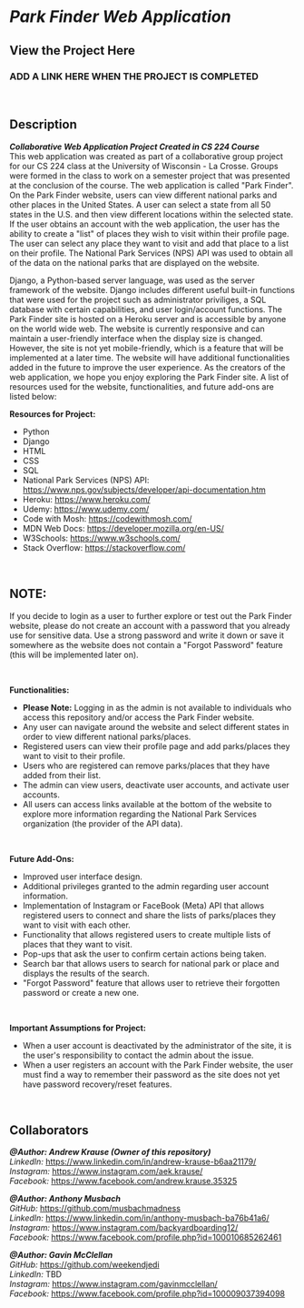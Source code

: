 # **_Park Finder Web Application_**
## **View the Project Here**
### **ADD A LINK HERE WHEN THE PROJECT IS COMPLETED**

<p>&nbsp;</p>

## **Description**

**_Collaborative Web Application Project Created in CS 224 Course_** <br/>
This web application was created as part of a collaborative group project for our CS 224 class at the University of Wisconsin - La Crosse. Groups were formed in the class to work on a semester project that was presented at the conclusion of the course. The web application is called "Park Finder". On the Park Finder website, users can view different national parks and other places in the United States. A user can select a state from all 50 states in the U.S. and then view different locations within the selected state. If the user obtains an account with the web application, the user has the ability to create a "list" of places they wish to visit within their profile page. The user can select any place they want to visit and add that place to a list on their profile. The National Park Services (NPS) API was used to obtain all of the data on the national parks that are displayed on the website. 

Django, a Python-based server language, was used as the server framework of the website. Django includes different useful built-in functions that were used for the project such as administrator priviliges, a SQL database with certain capabilities, and user login/account functions. The Park Finder site is hosted on a Heroku server and is accessible by anyone on the world wide web. The website is currently responsive and can maintain a user-friendly interface when the display size is changed. However, the site is not yet mobile-friendly, which is a feature that will be implemented at a later time. The website will have additional functionalities added in the future to improve the user experience. As the creators of the web application, we hope you enjoy exploring the Park Finder site. A list of resources used for the website, functionalities, and future add-ons are listed below:

**Resources for Project:**
- Python
- Django
- HTML
- CSS
- SQL
- National Park Services (NPS) API: https://www.nps.gov/subjects/developer/api-documentation.htm
- Heroku: https://www.heroku.com/
- Udemy: https://www.udemy.com/
- Code with Mosh: https://codewithmosh.com/
- MDN Web Docs: https://developer.mozilla.org/en-US/
- W3Schools: https://www.w3schools.com/
- Stack Overflow: https://stackoverflow.com/

<p>&nbsp;</p>

## **NOTE:**

If you decide to login as a user to further explore or test out the Park Finder website, please do not create an account with a password that you already use for sensitive data. Use a strong password and write it down or save it somewhere as the website does not contain a "Forgot Password" feature (this will be implemented later on). 

<p>&nbsp;</p>

**Functionalities:**

- **Please Note:** Logging in as the admin is not available to individuals who access this repository and/or access the Park Finder website.
- Any user can navigate around the website and select different states in order to view different national parks/places.
- Registered users can view their profile page and add parks/places they want to visit to their profile. 
- Users who are registered can remove parks/places that they have added from their list.
- The admin can view users, deactivate user accounts, and activate user accounts.
- All users can access links available at the bottom of the website to explore more information regarding the National Park Services organization (the provider of the API data).

<p>&nbsp;</p>

**Future Add-Ons:**

- Improved user interface design.
- Additional privileges granted to the admin regarding user account information.
- Implementation of Instagram or FaceBook (Meta) API that allows registered users to connect and share the lists of parks/places they want to visit with each other.
- Functionality that allows registered users to create multiple lists of places that they want to visit.
- Pop-ups that ask the user to confirm certain actions being taken.
- Search bar that allows users to search for national park or place and displays the results of the search.
- "Forgot Password" feature that allows user to retrieve their forgotten password or create a new one.

<p>&nbsp;</p>

**Important Assumptions for Project:**

- When a user account is deactivated by the administrator of the site, it is the user's responsibility to contact the admin about the issue.
- When a user registers an account with the Park Finder website, the user must find a way to remember their password as the site does not yet have password recovery/reset features.

<p>&nbsp;</p>

## **Collaborators**

**_@Author: Andrew Krause (Owner of this repository)_** <br/>
*LinkedIn:* https://www.linkedin.com/in/andrew-krause-b6aa21179/ <br/>
*Instagram:* https://www.instagram.com/aek.krause/ <br/>
*Facebook:* https://www.facebook.com/andrew.krause.35325 <br/>

**_@Author: Anthony Musbach_** <br/>
*GitHub:* https://github.com/musbachmadness <br/>
*LinkedIn:* https://www.linkedin.com/in/anthony-musbach-ba76b41a6/ <br/>
*Instagram:* https://www.instagram.com/backyardboarding12/ <br/>
*Facebook:* https://www.facebook.com/profile.php?id=100010685262461 <br/>

**_@Author: Gavin McClellan_** <br/>
*GitHub:* https://github.com/weekendjedi <br/>
*LinkedIn:* TBD <br/>
*Instagram:* https://www.instagram.com/gavinmcclellan/ <br/>
*Facebook:* https://www.facebook.com/profile.php?id=100009037394098 <br/>
